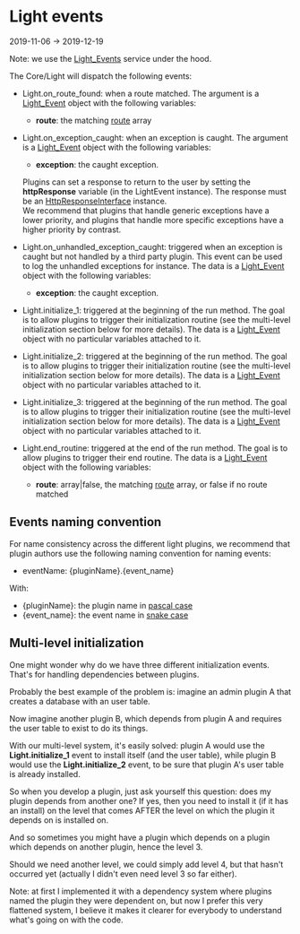 Light events
=============
2019-11-06 -> 2019-12-19


Note: we use the [Light_Events](https://github.com/lingtalfi/Light_Events) service under the hood.


The Core/Light will dispatch the following events:


- Light.on_route_found: when a route matched. 
    The argument is a [Light_Event](https://github.com/lingtalfi/Light/blob/master/doc/api/Ling/Light/Events/LightEvent.md) object 
    with the following variables:
    - **route**: the matching [route](https://github.com/lingtalfi/Light/blob/master/doc/pages/route.md) array
    
- Light.on_exception_caught: when an exception is caught. The argument is a [Light_Event](https://github.com/lingtalfi/Light/blob/master/doc/api/Ling/Light/Events/LightEvent.md) object
    with the following variables:
    - **exception**: the caught exception.

    Plugins can set a response to return to the user by setting the **httpResponse** variable (in the LightEvent instance).
    The response must be an [HttpResponseInterface](https://github.com/lingtalfi/Light/blob/master/doc/api/Ling/Light/Http/HttpResponseInterface.md) instance.
    <br>We recommend that plugins that handle generic exceptions have a lower priority, and plugins that handle
    more specific exceptions have a higher priority by contrast.
        
- Light.on_unhandled_exception_caught: triggered when an exception is caught but not handled by a third party plugin. 
    This event can be used to log the unhandled exceptions for instance.
    The data is a [Light_Event](https://github.com/lingtalfi/Light/blob/master/doc/api/Ling/Light/Events/LightEvent.md) object
    with the following variables:
    - **exception**: the caught exception.
        
- Light.initialize_1: triggered at the beginning of the run method. The goal is to allow plugins to trigger their initialization routine (see the multi-level initialization section below for more details).
    The data is a [Light_Event](https://github.com/lingtalfi/Light/blob/master/doc/api/Ling/Light/Events/LightEvent.md) object with no particular variables attached to it.
- Light.initialize_2: triggered at the beginning of the run method. The goal is to allow plugins to trigger their initialization routine (see the multi-level initialization section below for more details).
    The data is a [Light_Event](https://github.com/lingtalfi/Light/blob/master/doc/api/Ling/Light/Events/LightEvent.md) object with no particular variables attached to it.
- Light.initialize_3: triggered at the beginning of the run method. The goal is to allow plugins to trigger their initialization routine (see the multi-level initialization section below for more details).
    The data is a [Light_Event](https://github.com/lingtalfi/Light/blob/master/doc/api/Ling/Light/Events/LightEvent.md) object with no particular variables attached to it.
- Light.end_routine: triggered at the end of the run method. The goal is to allow plugins to trigger their end routine.
    The data is a [Light_Event](https://github.com/lingtalfi/Light/blob/master/doc/api/Ling/Light/Events/LightEvent.md) object 
    with the following variables:
    - **route**: array|false, the matching [route](https://github.com/lingtalfi/Light/blob/master/doc/pages/route.md) array, or false if no route matched      

 
 
Events naming convention
--------------
 
For name consistency across the different light plugins, we recommend that plugin authors
use the following naming convention for naming events:

- eventName: {pluginName}.{event_name}

With:
- {pluginName}: the plugin name in [pascal case](https://github.com/lingtalfi/ConventionGuy/blob/master/nomenclature.stringCases.eng.md#pascalcase) 
- {event_name}: the event name in [snake case](https://github.com/lingtalfi/ConventionGuy/blob/master/nomenclature.stringCases.eng.md#snakecase) 



Multi-level initialization
-----------

One might wonder why do we have three different initialization events.
That's for handling dependencies between plugins.

Probably the best example of the problem is: imagine an admin plugin A that creates a database with an user table.

Now imagine another plugin B, which depends from plugin A and requires the user table to exist to do its things.

With our multi-level system, it's easily solved: plugin A would use the **Light.initialize_1** event to install
itself (and the user table), while plugin B would use the **Light.initialize_2** event, to be sure that plugin A's user table
is already installed.


So when you develop a plugin, just ask yourself this question: does my plugin depends from another one?
If yes, then you need to install it (if it has an install) on the level that comes AFTER the level on which 
the plugin it depends on is installed on.

And so sometimes you might have a plugin which depends on a plugin which depends on another plugin, hence
the level 3.

Should we need another level, we could simply add level 4, but that hasn't occurred yet (actually I didn't even
need level 3 so far either).



Note: at first I implemented it with a dependency system where plugins named the plugin they were dependent on,
but now I prefer this very flattened system, I believe it makes it clearer for everybody to understand what's going on
with the code. 

